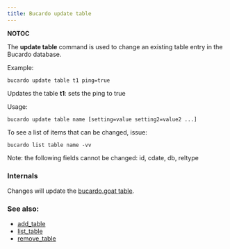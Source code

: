 ```yaml
---
title: Bucardo update table
---
```


__NOTOC__

The **update table** command is used to change an existing table entry in the Bucardo database.

Example:

    bucardo update table t1 ping=true

Updates the table **t1**: sets the ping to true

Usage:

    bucardo update table name [setting=value setting2=value2 ...]

To see a list of items that can be changed, issue:

    bucardo list table name -vv

Note: the following fields cannot be changed: id, cdate, db, reltype

### Internals

Changes will update the [bucardo.goat table](/bucardo.goat_table "wikilink").

### See also:

-   [add_table](/Bucardo/add_table "wikilink")
-   [list_table](/Bucardo/list_table "wikilink")
-   [remove_table](/Bucardo/remove_table "wikilink")

